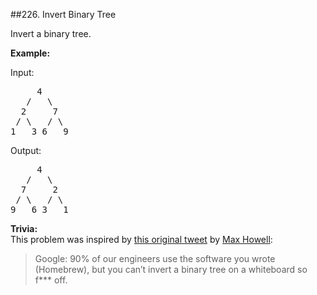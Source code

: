 ##226. Invert Binary Tree
<p>Invert a binary tree.</p>

<p><strong>Example:</strong></p>

<p>Input:</p>

<pre>
     4
   /   \
  2     7
 / \   / \
1   3 6   9</pre>

<p>Output:</p>

<pre>
     4
   /   \
  7     2
 / \   / \
9   6 3   1</pre>

<p><strong>Trivia:</strong><br />
This problem was inspired by <a href="https://twitter.com/mxcl/status/608682016205344768" target="_blank">this original tweet</a> by <a href="https://twitter.com/mxcl" target="_blank">Max Howell</a>:</p>

<blockquote>Google: 90% of our engineers use the software you wrote (Homebrew), but you can&rsquo;t invert a binary tree on a whiteboard so f*** off.</blockquote>

